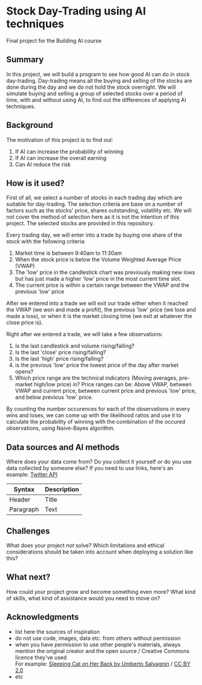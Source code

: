 # Stock Day-Trading using AI techniques

Final project for the Building AI course

## Summary

In this project, we will build a program to see how good AI can do in stock day-trading. Day-trading means all the buying and selling of the stocks are done during the day and we do not hold the stock overnight. We will simulate buying and selling a group of selected stocks over a period of time, with and without using AI, to find out the differences of applying AI techniques.

## Background

The motivation of this project is to find out:
1. If AI can increase the probability of winning
2. If AI can increase the overall earning
3. Can AI reduce the risk

## How is it used?

First of all, we select a number of stocks in each trading day which are suitable for day-trading. The selection criteria are base on a number of factors such as the stocks' price, shares outstanding, volatility etc. We will not cover the method of selection here as it is not the intention of this project. The selected stocks are provided in this repository.

Every trading day, we will enter into a trade by buying one share of the stock with the following criteria:
1. Market time is between 9:40am to 11:30am
2. When the stock price is below the Volume Weighted Average Price (VWAP)
3. The 'low' price in the candlestick chart was previously making new lows but has just made a higher 'low' price in the most current time slot.
4. The current price is within a certain range between the VWAP and the previous 'low' price

After we entered into a trade we will exit our trade either when it reached the VWAP (we won and made a profit), the previous 'low' price (we lose and made a loss), or when it is the market closing time (we exit at whatever the close price is).

Right after we entered a trade, we will take a few observations:
1. Is the last candlestick and volume rising/falling?
2. Is the last 'close' price rising/falling?
3. Is the last 'high' price rising/falling?
4. is the previous 'low' price the lowest price of the day after market opens?
5. Which price range are the technical indicators (Moving averages, pre-market high/low price) in? Price ranges can be: Above VWAP, between VWAP and current price, between current price and previous 'low' price, and below previous 'low' price.

By counting the number occurences for each of the observations in every wins and loses, we can come up with the likelihood ratios and use it to calculate the probability of winning with the combination of the occured observations, using Naive-Bayes algorithm.







## Data sources and AI methods
Where does your data come from? Do you collect it yourself or do you use data collected by someone else?
If you need to use links, here's an example:
[Twitter API](https://developer.twitter.com/en/docs)

| Syntax      | Description |
| ----------- | ----------- |
| Header      | Title       |
| Paragraph   | Text        |

## Challenges

What does your project _not_ solve? Which limitations and ethical considerations should be taken into account when deploying a solution like this?

## What next?

How could your project grow and become something even more? What kind of skills, what kind of assistance would you  need to move on? 


## Acknowledgments

* list here the sources of inspiration 
* do not use code, images, data etc. from others without permission
* when you have permission to use other people's materials, always mention the original creator and the open source / Creative Commons licence they've used
  <br>For example: [Sleeping Cat on Her Back by Umberto Salvagnin](https://commons.wikimedia.org/wiki/File:Sleeping_cat_on_her_back.jpg#filelinks) / [CC BY 2.0](https://creativecommons.org/licenses/by/2.0)
* etc
